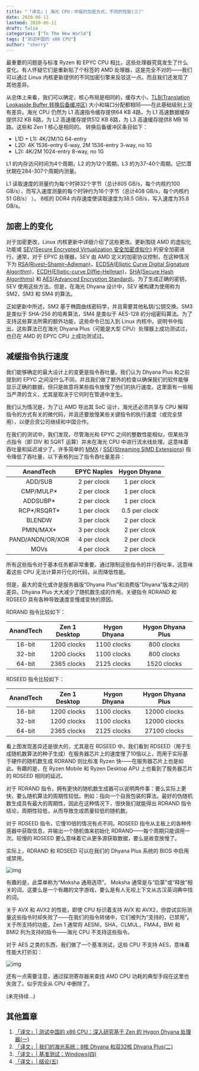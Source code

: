 ```yaml
---
title: "「译文」| 海光 CPU：中版的加密方式，不同的性能(三)" 
date: 2020-06-11
lastmod: 2020-06-11
draft: false
categories: ["To The New World"]
tags: ["测试中国的 x86 CPU"]
author: "sherry"
---
```

最重要的问题是与标准 Ryzen 和 EPYC CPU 相比，这些处理器究竟发生了什么变化。有人怀疑它们是重新贴了个标签的 AMD 处理器，这是完全不对的——我们可以通过 Linux 内核更新提供的不同加密引擎来反驳这一点。而且我们还发现了其他差异。

从总体上来看，我们可以确定，核心布局是相同的，缓存大小，[TLB(Translation Lookaside Buffer 转换后备缓冲区)](https://en.wikipedia.org/wiki/Translation_lookaside_buffer) 大小和端口分配都相同——在此基础级别上没有差异。海光 CPU 仍然为 L1 高速指令缓存提供64 KB 4路，为 L1 高速数据缓存提供32 KB 8路，为 L2 高速缓存提供512 KB 8路，为 L3 高速缓存提供8 MB 16路。这些和 Zen 1 核心是相同的。 转换后备缓冲区条目如下：

<!--more-->

- L1D + L1I: 4K/2M/1G 64-entry
- L2D: 4K 1536-entry 6-way, 2M 1536-entry 3-way, no 1G
- L2I: 4K/2M 1024-entry 8-way, no 1G

L1 的内存访问时间为4个周期，L2 的为12个周期，L3 的为37-40个周期。记忆潜伏期在284-307个周期内测量。

L1 读取速度的测量约为每个时钟32个字节（总计805 GB/s，每个内核约100 GB/s），而写入速度测量的每个时钟约为16个字节（总计408 GB/s，每个内核约51 GB/s） ）。 8核的 DDR4 内存速度使读取速度为38.5 GB/s，写入速度为35.8 GB/s。

## 加密上的变化

对于加密更改，Linux 内核更新中详细介绍了这些更改。更新围绕 AMD 的虚拟化功能或 [SEV(Secure Encrypted Virtualization 安全加密虚拟化)](https://en.wikipedia.org/wiki/Zen_(first_generation_microarchitecture)#Enhanced_security_and_virtualization_support) 的安全加密进行。通常，对于 EPYC 处理器，SEV 由 AMD 定义的加密协议控制，在这种情况下为 [RSA(Rivest–Shamir–Adleman)](https://en.wikipedia.org/wiki/RSA_(cryptosystem))，[ECDSA(Elliptic Curve Digital Signature Algorithm)](https://en.wikipedia.org/wiki/Elliptic_Curve_Digital_Signature_Algorithm)，[ECDH(Elliptic-curve Diffie–Hellman)](https://en.wikipedia.org/wiki/Elliptic-curve_Diffie%E2%80%93Hellman)，[SHA(Secure Hash Algorithms)](https://en.wikipedia.org/wiki/Secure_Hash_Algorithms) 和 [AES(Advanced Encryption Standard)](https://en.wikipedia.org/wiki/Advanced_Encryption_Standard)。为了生成正确的密钥，SEV 使用这些方法。但是，在海光 Dhyana 设计中，SEV 被构建为使用称为 SM2，SM3 和 SM4 的算法。

正如更新中所述，SM2 基于椭圆曲线密码学，并且需要其他私钥/公钥交换。SM3 是类似于 SHA-256 的哈希算法，SM4 是类似于 AES-128 的分组密码算法。为了支持这些算法所需的额外功能，这些命令已加入到 Linux 内核中。说明书中指出，这些算法已在海光 Dhyana Plus（可能是大型 CPU）处理器上成功测试过，也已在 AMD 的 EPYC CPU 上成功测试过。

## 减缓指令执行速度

我们能够确定的最大设计上的变更是指令吞吐量。我们认为 Dhyana Plus 和之前提到的 EPYC 之间没什么不同，并且我们做了额外的检查以确保我们的软件能够显示正确的数据，但只是故意将某些指令放慢了他们的执行速度。这里面有一些相当严肃的含义，尤其是取决于它何时在管道中发生。

我们认为情况是，为了让 AMD 导出其 SoC 设计，海光还必须共享与 CPU 解释指令的方式有关的微代码，并且还要放慢某些关键指令的执行速度（或完全禁用），以便合资公司继续和中国合作。

在我们的测试中，我们发现，尽管海光和 EPYC 之间的整数性能相似，但某些浮点指令（即 DIV 和 SQRT 运算）并未在海光 CPU 中进行流水线处理。这意味着吞吐量和延迟减少了。许多简单的 [MMX](https://en.wikipedia.org/wiki/MMX_(instruction_set)) / [SSE(Streaming SIMD Extensions)](https://en.wikipedia.org/wiki/Streaming_SIMD_Extensions) 指令降低了吞吐量，以下表格列出了指令吞吐量差异：

| AnandTech | EPYC Naples | Hygon Dhyana |
| :---: | :---: | :---: |
| ADD/SUB | 2 per clock | 1 per clock |
| CMP/MULP* | 2 per clock | 1 per clock |
| ADDSUBP* | 2 per clock | 1 per clock |
| RCP*/RSQRT* | 1 per clock | 0.5 per clock |
| BLENDW | 3 per clock | 2 per clock |
| PMIN/MAX* | 3 per clock | 2 per clcok |
| PAND/ANDN/OR/XOR | 4 per clock | 2 per clock |
| MOVs | 4 per clock | 2 per clock |

所有这些指令对于基本任务都非常重要。通过限制这些指令的并行吞吐率，这意味着这些 CPU 无法计算并行化的代码，从而降低性能。

但是，最大的变化或许是服务器版“Dhyana Plus”和消费版“Dhyana”版本之间的差异。Dhyana Plus 大大减少了随机数生成的作用。关键指令 RDRAND 和 RDSEED 具有各种导致速度变慢或变快的原因。

RDRAND 指令比较如下：

| AnandTech | Zen 1 Desktop | Hygon Dhyana | Hygon Dhyana Plus |
| :---: | :---: | :---: | :---: |
| 16-bit | 1200 clocks | 1100 clocks | 800 clocks |
| 32-bit | 1200 clocks | 1100 clocks | 800 clocks |
| 64-bit | 2365 clocks | 2125 clocks | 1520 clocks |

RDSEED 指令比较如下：

| AnandTech | Zen 1 Desktop | Hygon Dhyana | Hygon Dhyana Plus |
| :---: | :---: | :---: | :---: |
| 16-bit | 1200 clocks | 1100 clocks | 12000 clocks |
| 32-bit | 1200 clocks | 1100 clocks | 12000 clocks |
| 64-bit | 2365 clocks | 2125 clocks | 27100 clocks |

看上图发现差异还是很大的，尤其是在 RDSEED 中。我们看到 RDSEED（用于生成随机数算法的种子生成）在服务器芯片上的速度慢了10倍以上，而用于实际基于硬件的随机数生成 RDRAND 则比标准 Ryzen 快——在服务器芯片上也是如此。有趣的是，在 Ryzen Mobile 和 Ryzen Desktop APU 上也看到了服务器芯片的 RDSEED 相同的延迟。

对于 RDRAND 指令，拥有更快的随机数生成器可以说明两件事：要么实际上更快，要么随机算法的周期性较低。例如：指向一个自我包装的算法。最好的伪随机数生成具有最大的周期性，因此在这种情况下，很快我们就能得出 RDRAND 指令结论，周期性较低，从而导致生成质量较低的随机数。

对于 RDSEED 指令，它慢10倍的情况有点不同。RDSEED 指令从主板上的各种传感器中获取信息，并输出一个随机值来初始化 RDRAND——每个周期只能调用一次。较慢的 RDSEED 要么意味着它从更多源获取数据，要么是故意放慢了。

实际上，RDRAND 和 RDSEED 可以在我们的 Dhyana Plus 系统的 BIOS 中启用或禁用。

![img](https://s1.ax1x.com/2020/06/11/tbDBAx.jpg)

有趣的是，此菜单称为“Moksha 通用选项”。 Moksha 通常是与“启蒙”或“释放”相关的词。这要么是一个有趣的文字游戏，要么是有人无视上下文从古汉英词典中找的词。

关于 AVX 和 AVX2 的性能，即使 CPU 标识着支持 AVX 和 AVX2，但尝试实际测量这些指令时却失败了——在我们的指令转储中，它们被列为“支持的，已禁用”。关于所支持的功能，Zen 1 通常将 AESNI，SHA，CLMUL，FMA4，BMI 和 BMI2 列为支持的指令——海光 CPU 不支持这些指令。

对于 AES 之类的东西，我们做了一个基准测试，这些 CPU 不支持 AES，意味着性能大打折扣：

![img](https://s1.ax1x.com/2020/06/11/tbDwH1.png)

还有一点需要注意，通过探测寄存器来查找 AMD CPU 功耗的典型手段在这里也失效了。似乎完全从 CPU 中删除了。

(未完待续...)

## 其他篇章

1. [「译文」| 测试中国的 x86 CPU：深入研究基于 Zen 的 Hygon Dhyana 处理器(一)](https://sherry.ml/snow/post/hygon-cpus-1/)
2. [「译文」| 我们的海光系统：8核 Dhyana 和双32核 Dhyana Plus(二)](https://sherry.ml/snow/post/hygon-cpus-2/)
3. [「译文」| 基准测试：Windows(四)](https://sherry.ml/snow/post/hygon-cpus-4/)
4. [「译文」| 结论(五)](https://sherry.ml/snow/post/hygon-cpus-5/)